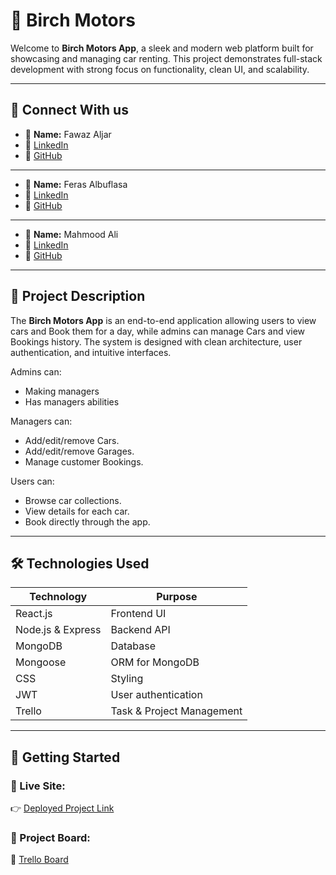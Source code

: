 # 🚗 Birch Motors

Welcome to **Birch Motors App**, a sleek and modern web platform built for showcasing and managing car renting. This project demonstrates full-stack development with strong focus on functionality, clean UI, and scalability.

---

## 🔗 Connect With us

- 👤 **Name:** Fawaz Aljar  
- 💼 [LinkedIn](https://www.linkedin.com/in/aljar/)  
- 🐙 [GitHub](https://github.com/10Fawaz) 

---
- 👤 **Name:** Feras Albuflasa  
- 💼 [LinkedIn](https://www.linkedin.com/in/ferasalbuflasa/)  
- 🐙 [GitHub](https://github.com/FerasAlbuflasa01)  

---
- 👤 **Name:** Mahmood Ali  
- 💼 [LinkedIn](https://www.linkedin.com/in/mahmood-abdulnabi/)  
- 🐙 [GitHub](https://github.com/Ham33d-754)  

---

## 📜 Project Description

The **Birch Motors App** is an end-to-end application allowing users to view cars and Book them for a day, while admins can manage Cars and view Bookings history. The system is designed with clean architecture, user authentication, and intuitive interfaces.

Admins can:
- Making managers
- Has managers abilities

Managers can:
- Add/edit/remove Cars.
- Add/edit/remove Garages.
- Manage customer Bookings.

Users can:
- Browse car collections.
- View details for each car.
- Book directly through the app.

---

## 🛠️ Technologies Used

| Technology       | Purpose                   |
|------------------|---------------------------|
| React.js         | Frontend UI               |
| Node.js & Express| Backend API               |
| MongoDB          | Database                  |
| Mongoose         | ORM for MongoDB           |
| CSS              | Styling                   |
| JWT              | User authentication       |
| Trello           | Task & Project Management |

---

## 🚀 Getting Started

### 🔗 Live Site:
👉 [Deployed Project Link]()

### 🧩 Project Board:
📌 [Trello Board]()


